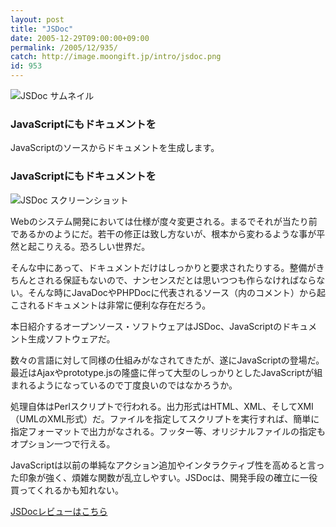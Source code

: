 ```yaml
---
layout: post
title: "JSDoc"
date: 2005-12-29T09:00:00+09:00
permalink: /2005/12/935/
catch: http://image.moongift.jp/intro/jsdoc.png
id: 953
---
```

 ![JSDoc サムネイル](http://image.moongift.jp/intro/jsdoc.t.png "JSDoc サムネイル")
  

### JavaScriptにもドキュメントを
  
JavaScriptのソースからドキュメントを生成します。  
<!--more-->  

### JavaScriptにもドキュメントを
  

![JSDoc スクリーンショット](http://image.moongift.jp/intro/jsdoc.png "JSDoc スクリーンショット")

  

Webのシステム開発においては仕様が度々変更される。まるでそれが当たり前であるかのようにだ。若干の修正は致し方ないが、根本から変わるような事が平然と起こりえる。恐ろしい世界だ。

  

そんな中にあって、ドキュメントだけはしっかりと要求されたりする。整備がきちんとされる保証もないので、ナンセンスだとは思いつつも作らなければならない。そんな時にJavaDocやPHPDocに代表されるソース（内のコメント）から起こされるドキュメントは非常に便利な存在だろう。

  

本日紹介するオープンソース・ソフトウェアはJSDoc、JavaScriptのドキュメント生成ソフトウェアだ。

  

数々の言語に対して同様の仕組みがなされてきたが、遂にJavaScriptの登場だ。最近はAjaxやprototype.jsの隆盛に伴って大型のしっかりとしたJavaScriptが組まれるようになっているので丁度良いのではなかろうか。

  

処理自体はPerlスクリプトで行われる。出力形式はHTML、XML、そしてXMI（UMLのXML形式）だ。ファイルを指定してスクリプトを実行すれば、簡単に指定フォーマットで出力がなされる。フッター等、オリジナルファイルの指定もオプション一つで行える。

  

JavaScriptは以前の単純なアクション追加やインタラクティブ性を高めると言った印象が強く、煩雑な関数が乱立しやすい。JSDocは、開発手段の確立に一役買ってくれるかも知れない。

  

[JSDocレビューはこちら](http://oss.moongift.jp/review/i-960.html)

